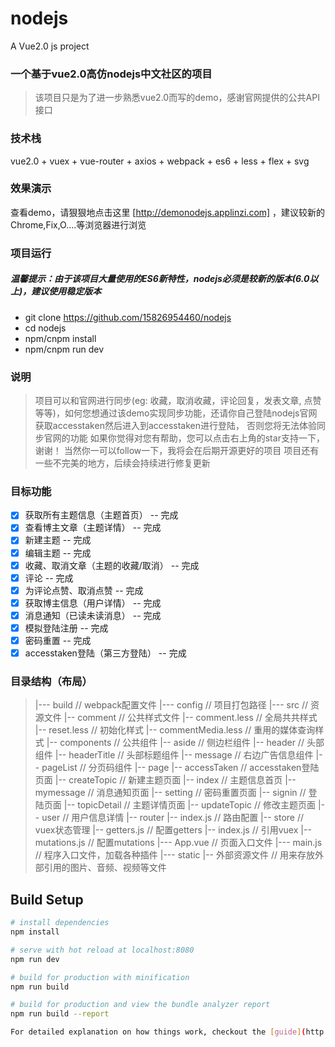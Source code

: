 # nodejs

A Vue2.0 js project

### 一个基于vue2.0高仿nodejs中文社区的项目

> 该项目只是为了进一步熟悉vue2.0而写的demo，感谢官网提供的公共API接口

### 技术栈

vue2.0 + vuex + vue-router + axios + webpack + es6 + less + flex + svg

### 效果演示

查看demo，请狠狠地点击这里 [http://demonodejs.applinzi.com] ，建议较新的Chrome,Fix,O....等浏览器进行浏览

### 项目运行

##### 温馨提示：由于该项目大量使用的ES6新特性，nodejs必须是较新的版本(6.0以上)，建议使用稳定版本

* git clone https://github.com/15826954460/nodejs
* cd nodejs
* npm/cnpm install
* npm/cnpm run dev
### 说明

> 项目可以和官网进行同步(eg: 收藏，取消收藏，评论回复，发表文章, 点赞等等)，如何您想通过该demo实现同步功能，还请你自己登陆nodejs官网获取accesstaken然后进入到accesstaken进行登陆，
 否则您将无法体验同步官网的功能
> 如果你觉得对您有帮助，您可以点击右上角的star支持一下，谢谢！
> 当然你一可以follow一下，我将会在后期开源更好的项目
> 项目还有一些不完美的地方，后续会持续进行修复更新

### 目标功能
- [x] 获取所有主题信息（主题首页）  -- 完成
- [x] 查看博主文章（主题详情）  -- 完成
- [x] 新建主题  -- 完成
- [x] 编辑主题  -- 完成
- [x] 收藏、取消文章（主题的收藏/取消）  -- 完成
- [x] 评论  -- 完成
- [x] 为评论点赞、取消点赞  -- 完成
- [x] 获取博主信息（用户详情）  -- 完成
- [x] 消息通知（已读未读消息）  -- 完成
- [x] 模拟登陆注册  -- 完成
- [x] 密码重置  -- 完成
- [x] accesstaken登陆（第三方登陆）  -- 完成

### 目录结构（布局）

> |--- build                                          // webpack配置文件
> |--- config                                         // 项目打包路径
> |--- src                                            // 资源文件
>       |-- comment                                   // 公共样式文件
>              |-- comment.less                       // 全局共共样式
>              |-- reset.less                         // 初始化样式
>              |-- commentMedia.less                  // 重用的媒体查询样式
>       |-- components                                // 公共组件
>              |-- aside                              // 侧边栏组件
>              |-- header                             // 头部组件
>              |-- headerTitle                        // 头部标题组件
>              |-- message                            // 右边广告信息组件
>              |-- pageList                           // 分页码组件
>       |-- page
>              |-- accessTaken                        // accesstaken登陆页面
>              |-- createTopic                        // 新建主题页面
>              |-- index                              // 主题信息首页
>              |-- mymessage                          // 消息通知页面
>              |-- setting                            // 密码重置页面
>              |-- signin                             // 登陆页面
>              |-- topicDetail                        // 主题详情页面
>              |-- updateTopic                        // 修改主题页面
>              |-- user                               // 用户信息详情
>       |-- router
>              |-- index.js                           // 路由配置
>       |-- store                                     // vuex状态管理
>              |-- getters.js                         // 配置getters
>              |-- index.js                           // 引用vuex
>              |-- mutations.js                       // 配置mutations
>       |--- App.vue                                  // 页面入口文件
>       |--- main.js                                  // 程序入口文件，加载各种插件
> |--- static
>       |-- 外部资源文件                               // 用来存放外部引用的图片、音频、视频等文件

## Build Setup

``` bash
# install dependencies
npm install

# serve with hot reload at localhost:8080
npm run dev

# build for production with minification
npm run build

# build for production and view the bundle analyzer report
npm run build --report

For detailed explanation on how things work, checkout the [guide](http://vuejs-templates.github.io/webpack/) and [docs for vue-loader](http://vuejs.github.io/vue-loader)
